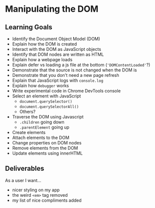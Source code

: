 # Manipulating the DOM

## Learning Goals
* Identify the Document Object Model (DOM)
* Explain how the DOM is created
* Interact with the DOM as JavaScript objects
* Identify that DOM nodes are written as HTML
* Explain how a webpage loads
* Explain defer vs loading a js file at the bottom (`'DOMContentLoaded'`?)
* Demonstrate that the source is not changed when the DOM is
* Demonstrate that you don't need a new page refresh
* Explain that JavaScript logs with `console.log`
* Explain how `debugger` works
* Write experimental code in Chrome DevTools console
* Select an element with JavaScript
  * `document.querySelector()`
  * `document.querySelectorAll()`
  * Others?
* Traverse the DOM using Javascript
  * `.children` going down
  * `.parentElement` going up
* Create elements
* Attach elements to the DOM
* Change properties on DOM nodes
* Remove elements from the DOM
* Update elements using innerHTML

## Deliverables
As a user I want...
* nicer styling on my app
* the weird `<em>` tag removed
* my list of nice compliments added
